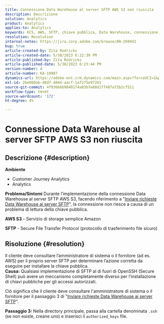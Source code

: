```yaml
---
title: Connessione Data Warehouse al server SFTP AWS S3 non riuscita
description: Descrizione
solution: Analytics
product: Analytics
applies-to: Analytics
keywords: KCS, AWS, SFTP, chiave pubblica, Data Warehouse, connessione, S3
resolution: Resolution
internal-notes: https://jira.corp.adobe.com/browse/AN-269441
bug: true
article-created-by: Zita Rodricks
article-created-date: 5/30/2023 6:22:39 PM
article-published-by: Zita Rodricks
article-published-date: 5/30/2023 6:23:44 PM
version-number: 4
article-number: KA-19907
dynamics-url: https://adobe-ent.crm.dynamics.com/main.aspx?forceUCI=1&pagetype=entityrecord&etn=knowledgearticle&id=55ac85f3-16ff-ed11-8f6e-6045bd006b25
exl-id: 2be060ab-d8d7-4844-aacf-1af275e97261
source-git-commit: 4f93666b98401f4a03b7e88d1ff48fa72b2cf511
workflow-type: tm+mt
source-wordcount: '172'
ht-degree: 4%

---
```


# Connessione Data Warehouse al server SFTP AWS S3 non riuscita

## Descrizione {#description}

<b>Ambiente</b>
- Customer Journey Analytics
- Analytics



<b>Problema/Sintomi</b>
Durante l’implementazione della connessione Data Warehouse al server SFTP AWS S3, facendo riferimento a &quot;[Inviare richieste Data Warehouse ai server SFTP](https://experienceleague.adobe.com/docs/analytics/export/ftp-and-sftp/secure-file-transfer-protocol/ftp-sftp-dw.html?lang=en)&quot;, la connessione non riesce a causa di un problema di lettura della chiave pubblica.



<b>AWS S3</b> - Servizio di storage semplice Amazon

<b>SFTP</b> - Secure File Transfer Protocol (protocollo di trasferimento file sicuro)


## Risoluzione {#resolution}

Il cliente deve consultare l’amministratore di sistema o il fornitore (ad es. AWS) per il proprio server SFTP per determinare l’azione corretta da eseguire per installare la chiave pubblica.<br><b>Causa:</b>
Qualsiasi implementazione di SFTP al di fuori di OpenSSH (Secure Shell) può avere un meccanismo completamente diverso per l’installazione di chiavi pubbliche per gli accessi autorizzati.

Ciò significa che il cliente deve consultare l&#39;amministratore di sistema o il fornitore per il passaggio 3 di &quot;[Inviare richieste Data Warehouse ai server SFTP](https://experienceleague.adobe.com/docs/analytics/export/ftp-and-sftp/secure-file-transfer-protocol/ftp-sftp-dw.html?lang=en)&quot;.

<b>Passaggio 3:</b> Nella directory principale, passa alla cartella denominata `.ssh` (se non esiste, creane uno) e inserisci il `authorized_keys` file.
